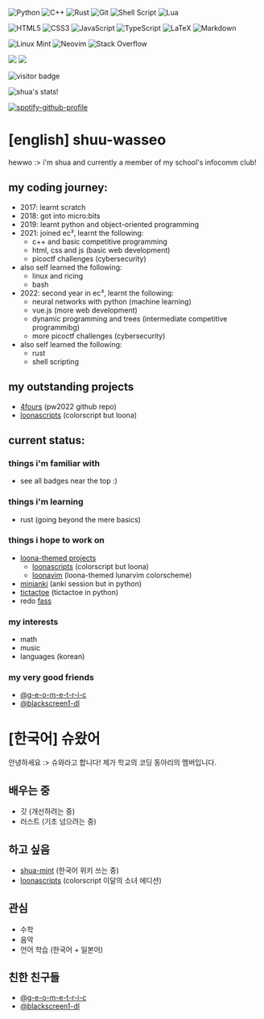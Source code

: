 ![Python](https://img.shields.io/badge/python-3670A0?style=for-the-badge&logo=python&logoColor=ffdd54)
![C++](https://img.shields.io/badge/c++-%2300599C.svg?style=for-the-badge&logo=c%2B%2B&logoColor=white)
![Rust](https://img.shields.io/badge/rust-%23000000.svg?style=for-the-badge&logo=rust&logoColor=white)
![Git](https://img.shields.io/badge/git-%23F05033.svg?style=for-the-badge&logo=git&logoColor=white)
![Shell Script](https://img.shields.io/badge/shell_script-%23121011.svg?style=for-the-badge&logo=gnu-bash&logoColor=white)
![Lua](https://img.shields.io/badge/lua-%232C2D72.svg?style=for-the-badge&logo=lua&logoColor=white)

![HTML5](https://img.shields.io/badge/html5-%23E34F26.svg?style=for-the-badge&logo=html5&logoColor=white)
![CSS3](https://img.shields.io/badge/css3-%231572B6.svg?style=for-the-badge&logo=css3&logoColor=white)
![JavaScript](https://img.shields.io/badge/javascript-%23323330.svg?style=for-the-badge&logo=javascript&logoColor=%23F7DF1E)
![TypeScript](https://img.shields.io/badge/typescript-%23007ACC.svg?style=for-the-badge&logo=typescript&logoColor=white)
![LaTeX](https://img.shields.io/badge/latex-%23008080.svg?style=for-the-badge&logo=latex&logoColor=white)
![Markdown](https://img.shields.io/badge/markdown-%23000000.svg?style=for-the-badge&logo=markdown&logoColor=white)

![Linux Mint](https://img.shields.io/badge/Linux%20Mint-87CF3E?style=for-the-badge&logo=Linux%20Mint&logoColor=white)
![Neovim](https://img.shields.io/badge/NeoVim-%2357A143.svg?&style=for-the-badge&logo=neovim&logoColor=white)
![Stack Overflow](https://img.shields.io/badge/-Stackoverflow-FE7A16?style=for-the-badge&logo=stack-overflow&logoColor=white)

![](https://dcbadge.vercel.app/api/shield/876607304236163102)
[![](https://dcbadge.vercel.app/api/server/DxUyrWjuxb)](https://discord.gg/DxUyrWjuxb)

![visitor badge](https://visitor-badge.glitch.me/badge?page_id=shuu-wasseo.visitor-badge&left_text=MyPageVisitors)

![shua's stats!](http://github-profile-summary-cards.vercel.app/api/cards/profile-details?username=shuu-wasseo&theme=tokyonight)

[![spotify-github-profile](https://spotify-github-profile.vercel.app/api/view?uid=237qyl7a5nbwq5il7f8g0r0iu&cover_image=true&theme=default)](https://github.com/kittinan/spotify-github-profile)

# [english] shuu-wasseo
hewwo :> i'm shua and currently a member of my school's infocomm club!

## my coding journey:
- 2017: learnt scratch
- 2018: got into micro:bits
- 2019: learnt python and object-oriented programming
- 2021: joined ec³, learnt the following:
    - c++ and basic competitive programming
    - html, css and js (basic web development)
    - picoctf challenges (cybersecurity)
- also self learned the following:
    - linux and ricing
    - bash
- 2022: second year in ec³, learnt the following:
  - neural networks with python (machine learning)
  - vue.js (more web development)
  - dynamic programming and trees (intermediate competitive programmibg)
  - more picoctf challenges (cybersecurity)
- also self learned the following:
  - rust 
  - shell scripting
  
## my outstanding projects
- [4fours](https://github.com/shuu-wasseo/4fours) (pw2022 github repo)
- [loonascripts](https://github.com/shuu-wasseo/loonascripts) (colorscript but loona)

## current status:
### things i'm familiar with
- see all badges near the top :)

### things i'm learning
- rust (going beyond the mere basics)

### things i hope to work on
- [loona-themed projects](https://github.com/stars/shuu-wasseo/lists/loona)
    - [loonascripts](https://github.com/shuu-wasseo/loonascripts) (colorscript but loona)
    - [loonavim](https://github.com/shuu-wasseo/loonavim) (loona-themed lunarvim colorscheme)
- [minianki](https://github.com/shuu-wasseo/minianki) (anki session but in python)
- [tictactoe](https://github.com/shuu-wasseo/tictactoe) (tictactoe in python)
- redo [fass](https://github.com/shuu-wasseo/fass)

### my interests
- math
- music
- languages (korean)

### my very good friends
- [@g-e-o-m-e-t-r-i-c](https://github.com/g-e-o-m-e-t-r-i-c)
- [@blackscreen1-dl](https://github.com/blackscreen1-dl)


# [한국어] 슈왔어
안녕하세요 :> 슈와라고 합니다! 제가 학교의 코딩 동아리의 멤버입니다.

## 배우는 중
- 깃 (개선하려는 중)
- 러스트 (기초 넘으려는 중)

## 하고 싶음
- [shua-mint](https://github.com/shuu-wasseo/shuamint) (한국어 위키 쓰는 중)
- [loonascripts](https://github.com/shuu-wasseo/loonascripts) (colorscript 이달의 소녀 에디션)

## 관심
- 수학
- 음악
- 언어 학습 (한국어 + 일본어)

## 친한 친구들
- [@g-e-o-m-e-t-r-i-c](https://github.com/g-e-o-m-e-t-r-i-c)
- [@blackscreen1-dl](https://github.com/blackscreen1-dl)
